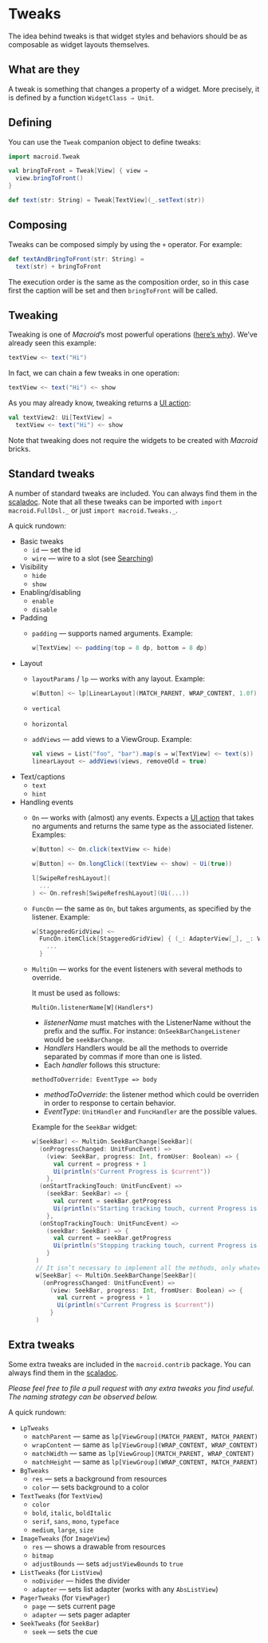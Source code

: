 # Tweaks

The idea behind tweaks is that widget styles and behaviors should be as composable as widget layouts themselves.

## What are they

A tweak is something that changes a property of a widget. More precisely,
it is defined by a function `WidgetClass ⇒ Unit`.

## Defining

You can use the `Tweak` companion object to define tweaks:

```scala
import macroid.Tweak

val bringToFront = Tweak[View] { view ⇒
  view.bringToFront()
}

def text(str: String) = Tweak[TextView](_.setText(str))
```

## Composing

Tweaks can be composed simply by using the `+` operator. For example:

```scala
def textAndBringToFront(str: String) =
  text(str) + bringToFront
```

The execution order is the same as the composition order, so in this case
first the caption will be set and then `bringToFront` will be called.

## Tweaking

Tweaking is one of *Macroid*’s most powerful operations ([here’s why](Advanced.html)). We’ve already seen this example:

```scala
textView <~ text("Hi")
```

In fact, we can chain a few tweaks in one operation:

```scala
textView <~ text("Hi") <~ show
```

As you may already know, tweaking returns a [UI action](UiActions.html):

```scala
val textView2: Ui[TextView] =
  textView <~ text("Hi") <~ show
```

Note that tweaking does not require the widgets to be created with *Macroid* bricks.

## Standard tweaks

A number of standard tweaks are included. You can always find them in the [scaladoc](../api/core/macroid/Tweaks$.html).
Note that all these tweaks can be imported with `import macroid.FullDsl._` or just `import macroid.Tweaks._`.

A quick rundown:

* Basic tweaks
  * `id` — set the id
  * `wire` — wire to a slot (see [Searching](Searching.html#slots-and-wires))
* Visibility
  * `hide`
  * `show`
* Enabling/disabling
  * `enable`
  * `disable`
* Padding
  * `padding` — supports named arguments. Example:

    ```scala
    w[TextView] <~ padding(top = 8 dp, bottom = 8 dp)
    ```
* Layout
  * `layoutParams` / `lp` — works with any layout. Example:

    ```scala
    w[Button] <~ lp[LinearLayout](MATCH_PARENT, WRAP_CONTENT, 1.0f)
    ```
  * `vertical`
  * `horizontal`
  * `addViews` — add views to a ViewGroup. Example:

    ```scala
    val views = List("foo", "bar").map(s ⇒ w[TextView] <~ text(s))
    linearLayout <~ addViews(views, removeOld = true)
    ```
* Text/captions
  * `text`
  * `hint`
* Handling events
  * `On` — works with (almost) any events. Expects a [UI action](UiActions.html) that takes no arguments and returns the same type as the associated listener. Examples:

    ```scala
    w[Button] <~ On.click(textView <~ hide)

    w[Button] <~ On.longClick((textView <~ show) ~ Ui(true))

    l[SwipeRefreshLayout](
      ...
    ) <~ On.refresh[SwipeRefreshLayout](Ui(...))
    ```
  * `FuncOn` — the same as `On`, but takes arguments, as specified by the listener. Example:

    ```scala
    w[StaggeredGridView] <~
      FuncOn.itemClick[StaggeredGridView] { (_: AdapterView[_], _: View, index: Int, _: Long) ⇒
        ...
      }
    ```
  * `MultiOn` — works for the event listeners with several methods to override. 
  
     It must be used as follows:
  
     `MultiOn.listenerName[W](Handlers*)`
    
     * _listenerName_ must matches with the ListenerName without the prefix and the suffix. For instance: `OnSeekBarChangeListener` would be `seekBarChange`.
     * _Handlers_ Handlers would be all the methods to override separated by commas if more than one is listed.
     * Each *handler* follows this structure:
     
     `methodToOverride: EventType => body`
      
      * _methodToOverride_: the listener method which could be overriden in order to response to certain behavior.
      * _EventType_: `UnitHandler` and `FuncHandler` are the possible values.
  
     Example for the `SeekBar` widget:

    ```scala
    w[SeekBar] <~ MultiOn.SeekBarChange[SeekBar](
      (onProgressChanged: UnitFuncEvent) =>
        (view: SeekBar, progress: Int, fromUser: Boolean) => {
          val current = progress + 1
          Ui(println(s"Current Progress is $current"))
        },
      (onStartTrackingTouch: UnitFuncEvent) =>
        (seekBar: SeekBar) => {
          val current = seekBar.getProgress
          Ui(println(s"Starting tracking touch, current Progress is $current"))
        },
      (onStopTrackingTouch: UnitFuncEvent) =>
        (seekBar: SeekBar) => {
          val current = seekBar.getProgress
          Ui(println(s"Stopping tracking touch, current Progress is $current"))
        }
     )
     // It isn’t necessary to implement all the methods, only whatever you need:
     w[SeekBar] <~ MultiOn.SeekBarChange[SeekBar](
       (onProgressChanged: UnitFuncEvent) =>
         (view: SeekBar, progress: Int, fromUser: Boolean) => {
           val current = progress + 1
           Ui(println(s"Current Progress is $current"))
         }
     )
    ```

## Extra tweaks

Some extra tweaks are included in the `macroid.contrib` package. You can always find them in the [scaladoc](../api/core/macroid/contrib/package.html).

*Please feel free to file a pull request with any extra tweaks you find useful. The naming strategy can be observed below.*

A quick rundown:

* `LpTweaks`
  * `matchParent` — same as `lp[ViewGroup](MATCH_PARENT, MATCH_PARENT)`
  * `wrapContent` — same as `lp[ViewGroup](WRAP_CONTENT, WRAP_CONTENT)`
  * `matchWidth` — same as `lp[ViewGroup](MATCH_PARENT, WRAP_CONTENT)`
  * `matchHeight` — same as `lp[ViewGroup](WRAP_CONTENT, MATCH_PARENT)`
* `BgTweaks`
  * `res` — sets a background from resources
  * `color` — sets background to a color
* `TextTweaks` (for `TextView`)
  * `color`
  * `bold`, `italic`, `boldItalic`
  * `serif`, `sans`, `mono`, `typeface`
  * `medium`, `large`, `size`
* `ImageTweaks` (for `ImageView`)
  * `res` — shows a drawable from resources
  * `bitmap`
  * `adjustBounds` — sets `adjustViewBounds` to `true`
* `ListTweaks` (for `ListView`)
  * `noDivider` — hides the divider
  * `adapter` — sets list adapter (works with any `AbsListView`)
* `PagerTweaks` (for `ViewPager`)
  * `page` — sets current page
  * `adapter` — sets pager adapter
* `SeekTweaks` (for `SeekBar`)
  * `seek` — sets the cue
